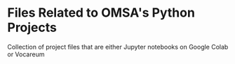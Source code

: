 # Files Related to OMSA's Python Projects
Collection of project files that are either Jupyter notebooks on Google Colab or Vocareum
